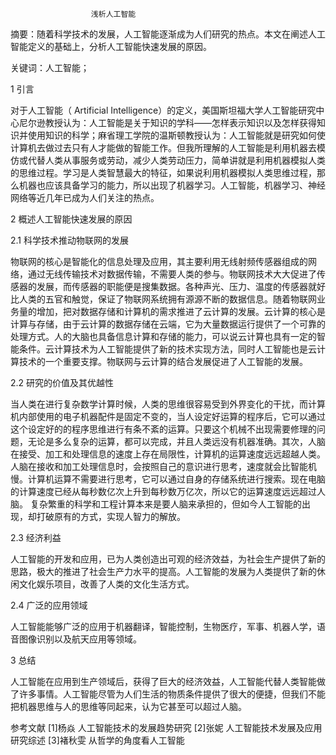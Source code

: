                       浅析人工智能
摘要：随着科学技术的发展，人工智能逐渐成为人们研究的热点。本文在阐述人工智能定义的基础上，分析人工智能快速发展的原因。

关键词：人工智能；

1 引言

对于人工智能（ Artificial Intelligence）的定义，美国斯坦福大学人工智能研究中心尼尔逊教授认为：人工智能是关于知识的学科——怎样表示知识以及怎样获得知识并使用知识的科学；麻省理工学院的温斯顿教授认为：人工智能就是研究如何使计算机去做过去只有人才能做的智能工作。但我所理解的人工智能是利用机器去模仿或代替人类从事服务或劳动，减少人类劳动压力，简单讲就是利用机器模拟人类的思维过程。学习是人类智慧最大的特征，如果说利用机器模拟人类思维过程，那么机器也应该具备学习的能力，所以出现了机器学习。人工智能，机器学习、神经网络等近几年已成为人们关注的热点。

2 概述人工智能快速发展的原因

2.1 科学技术推动物联网的发展

物联网的核心是智能化的信息处理及应用，其主要利用无线射频传感器组成的网络，通过无线传输技术对数据传输，不需要人类的参与。物联网技术大大促进了传感器的发展，而传感器的职能便是搜集数据。各种声光、压力、温度的传感器就好比人类的五官和触觉，保证了物联网系统拥有源源不断的数据信息。随着物联网业务量的增加，把对数据存储和计算机的需求推进了云计算的发展。云计算的核心是计算与存储，由于云计算的数据存储在云端，它为大量数据运行提供了一个可靠的处理方式。人的大脑也具备信息计算和存储的能力，可以说云计算也具有一定的智能条件。云计算技术为人工智能提供了新的技术实现方法，同时人工智能也是云计算技术的一个重要支撑。物联网与云计算的结合发展促进了人工智能的发展。

2.2 研究的价值及其优越性

当人类在进行复杂数学计算时候，人类的思维很容易受到外界变化的干扰，而计算机内部使用的电子机器配件是固定不变的，当人设定好运算的程序后，它可以通过这个设定好的的程序思维进行有条不紊的运算。只要这个机械不出现需要修理的问题，无论是多么复杂的运算，都可以完成，并且人类远没有机器准确。其次，人脑在接受、加工和处理信息的速度上存在局限性，计算机的运算速度远远超越人类。人脑在接收和加工处理信息时，会按照自己的意识进行思考，速度就会比智能机慢。计算机运算不需要进行思考，它可以通过自身的存储系统进行搜索。现在电脑的计算速度已经从每秒数亿次上升到每秒数万亿次，所以它的运算速度远远超过人脑。
复杂繁重的科学和工程计算本来是要人脑来承担的，但如今人工智能的出现，却打破原有的方式，实现人智力的解放。

2.3 经济利益

人工智能的开发和应用，已为人类创造出可观的经济效益，为社会生产提供了新的思路，极大的推进了社会生产力水平的提高。人工智能的发展为人类提供了新的休闲文化娱乐项目，改善了人类的文化生活方式。

2.4 广泛的应用领域

人工智能能够广泛的应用于机器翻译，智能控制，生物医疗，军事、机器人学，语音图像识别以及航天应用等领域。

3 总结

人工智能在应用到生产领域后，获得了巨大的经济效益，人工智能代替人类智能做了许多事情。人工智能尽管为人们生活的物质条件提供了很大的便捷，但我们不能把机器思维与人的思维等同起来，认为它甚至可以超过人脑。

参考文献
[1]杨焱 人工智能技术的发展趋势研究
[2]张妮 人工智能技术发展及应用研究综述
[3]褚秋雯 从哲学的角度看人工智能




